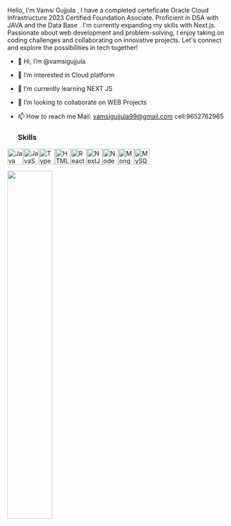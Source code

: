 Hello, I'm  Vamsi Gujjula ,  I have a completed certeficate Oracle Cloud Infrastructure 2023 Certified Foundation Asociate. Proficient in DSA with JAVA and the Data Base . I'm currently expanding my skills with Next.js. Passionate about web development and problem-solving, I enjoy taking on coding challenges and collaborating on innovative projects. Let's connect and explore the possibilities in tech together!

- 👋 Hi, I’m @vamsigujjula
- 👀 I’m interested in  Cloud platform
- 🌱 I’m currently learning  NEXT JS 
- 💞️ I’m looking to collaborate on  WEB Projects
- 📫 How to reach me  Mail: vamsigujjula99@gmail.com cell:9652762965

  ### Skills

<p align="left">
<a href="https://docs.microsoft.com/en-us/cpp/?view=msvc-170" target="_blank" rel="noreferrer"><img src="[[https://raw.githubusercontent.com/danielcranney/readme-generator/main/public/icons/skills/cplusplus-colored.svg](https://encrypted-tbn0.gstatic.com/images?q=tbn:ANd9GcRdrKyhpezAgHOk86NganyHIjIufWSNU0649Q&usqp=CAU)](https://www.google.com/imgres?imgurl=https%3A%2F%2Fecomputernotes.com%2Fimages%2FJava-IDE.jpg&tbnid=3-oFZ9SFLc4ixM&vet=12ahUKEwjmpJbA2saDAxUxm2MGHYalBm4QMygUegQIARB_..i&imgrefurl=https%3A%2F%2Fecomputernotes.com%2Fjava%2Fjava-ide&docid=Va2zwbvS1sCKfM&w=479&h=479&q=IDE%20Java&ved=2ahUKEwjmpJbA2saDAxUxm2MGHYalBm4QMygUegQIARB_)" width="36" height="36" alt="Java " /></a><a href="https://developer.mozilla.org/en-US/docs/Web/JavaScript" target="_blank" rel="noreferrer"><img src="https://raw.githubusercontent.com/danielcranney/readme-generator/main/public/icons/skills/javascript-colored.svg" width="36" height="36" alt="JavaScript" /></a><a href="https://www.typescriptlang.org/" target="_blank" rel="noreferrer"><img src="https://raw.githubusercontent.com/danielcranney/readme-generator/main/public/icons/skills/typescript-colored.svg" width="36" height="36" alt="TypeScript" /></a><a href="https://developer.mozilla.org/en-US/docs/Glossary/HTML5" target="_blank" rel="noreferrer"><img src="https://raw.githubusercontent.com/danielcranney/readme-generator/main/public/icons/skills/html5-colored.svg" width="36" height="36" alt="HTML5" /></a><a href="https://reactjs.org/" target="_blank" rel="noreferrer"><img src="https://raw.githubusercontent.com/danielcranney/readme-generator/main/public/icons/skills/react-colored.svg" width="36" height="36" alt="React" /></a><a href="https://nextjs.org/docs" target="_blank" rel="noreferrer"><img src="https://raw.githubusercontent.com/danielcranney/readme-generator/main/public/icons/skills/nextjs-colored.svg" width="36" height="36" alt="NextJs" /></a><a href="https://nodejs.org/en/" target="_blank" rel="noreferrer"><img src="https://raw.githubusercontent.com/danielcranney/readme-generator/main/public/icons/skills/nodejs-colored.svg" width="36" height="36" alt="NodeJS" /></a><a href="https://www.mongodb.com/" target="_blank" rel="noreferrer"><img src="https://raw.githubusercontent.com/danielcranney/readme-generator/main/public/icons/skills/mongodb-colored.svg" width="36" height="36" alt="MongoDB" /></a><a href="https://www.mysql.com/" target="_blank" rel="noreferrer"><img src="https://raw.githubusercontent.com/danielcranney/readme-generator/main/public/icons/skills/mysql-colored.svg" width="36" height="36" alt="MySQL" /></a>

<!---
vamsigujjula/vamsigujjula is a ✨ special ✨ repository because its `README.md` (this file) appears on your GitHub profile.
You can click the Preview link to take a look at your changes.
--->

<div width="100%" align="center"><a href="https://github.com/neelabhkaushik/best-nextjs-starter-template" align="left"><img align="left" width="45%" src="https://github-readme-stats.vercel.app/api/pin/?username=neelabhkaushik&repo=best-nextjs-starter-template&title_color=3382ed&text_color=ffffff&icon_color=0891b2&bg_color=1c1917&hide_border=true&locale=en" /></a></div><br /><br /><br /><br /><br /><br /><br />
